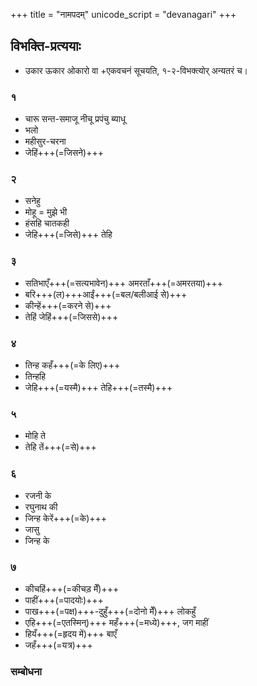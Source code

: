 +++
title = "नामपदम्"
unicode_script = "devanagari"
+++

## विभक्ति-प्रत्ययाः
- उकार ऊकार ओकारो वा +एकवचनं सूचयति, १-२-विभक्त्योर् अन्यतरं च।  

### १
- चारू सन्त-समाजू नीचू प्रपंचु ब्याधू
- भलो
- महीसुर-चरना
- जेहिं+++(=जिसने)+++


### २
- सनेहु
- मोहू = मुझे भी
- हंसहि चातकही
- जेहि+++(=जिसे)+++ तेहि

### ३
- सतिभाएँ+++(=सत्यभावेन)+++ अमरताँ+++(=अमरतया)+++
- बरि+++(ल)+++आईं+++(=बल‌/बलीआई से)+++
- कीन्हें+++(=करने से)+++
- तेहिं जेहिं+++(=जिससे)+++

### ४
- तिन्ह कहँ+++(=के लिए)+++
- तिन्हहि
- जेहि+++(=यस्मै)+++ तेहि+++(=तस्मै)+++

### ५
- मोहि ते
- तेहि तें+++(=से)+++

### ६
- रजनी के
- रघुनाथ की
- जिन्ह केरें+++(=के)+++
- जासु
- जिन्ह के

### ७
- कीचहिं+++(=कीचड़ मेँ)+++
- पाहीं+++(=पादयोः)+++
- पाख+++(=पक्ष)+++-दुहुँ+++(=दोनो मेँ)+++ लोकहुँ
- एहि+++(=एतस्मिन्)+++ महँ+++(=मध्ये)+++, जग माहीं
- हियँ+++(=हृदय में)+++ बाएँ 
- जहँ+++(=यत्र)+++

### सम्बोधना
